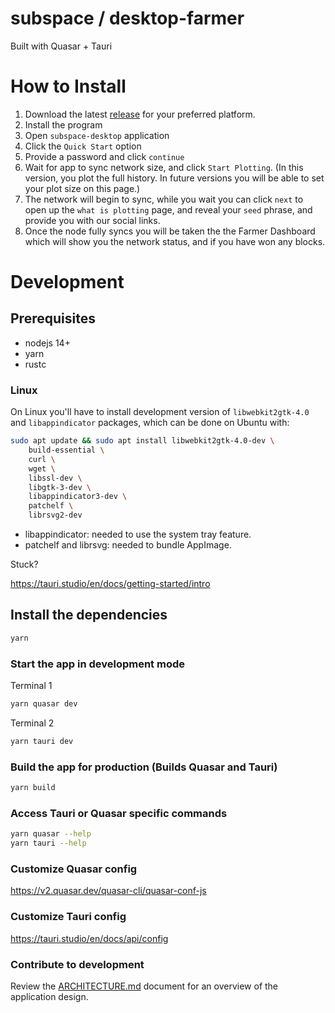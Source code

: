# subspace / desktop-farmer

Built with Quasar + Tauri

# How to Install

1. Download the latest [release](https://github.com/subspace/subspace-desktop/releases) for your preferred platform.
2. Install the program
3. Open `subspace-desktop` application
4. Click the `Quick Start` option
5. Provide a password and click `continue`
6. Wait for app to sync network size, and click `Start Plotting`. (In this version, you plot the full history. In future versions you will be able to set your plot size on this page.)
7. The network will begin to sync, while you wait you can click `next` to open up the `what is plotting` page, and reveal your `seed` phrase, and provide you with our social links.
8. Once the node fully syncs you will be taken the the Farmer Dashboard which will show you the network status, and if you have won any blocks.

# Development

## Prerequisites

- nodejs 14+
- yarn
- rustc

### Linux

On Linux you'll have to install development version of `libwebkit2gtk-4.0` and `libappindicator` packages, which can be done on Ubuntu with:

```bash
sudo apt update && sudo apt install libwebkit2gtk-4.0-dev \
    build-essential \
    curl \
    wget \
    libssl-dev \
    libgtk-3-dev \
    libappindicator3-dev \
    patchelf \
    librsvg2-dev
```

- libappindicator: needed to use the system tray feature.
- patchelf and librsvg: needed to bundle AppImage.

Stuck?

https://tauri.studio/en/docs/getting-started/intro

## Install the dependencies

```bash
yarn
```

### Start the app in development mode

Terminal 1

```bash
yarn quasar dev
```

Terminal 2

```bash
yarn tauri dev
```

### Build the app for production (Builds Quasar and Tauri)

```bash
yarn build
```

### Access Tauri or Quasar specific commands

```bash
yarn quasar --help
yarn tauri --help
```

### Customize Quasar config
<https://v2.quasar.dev/quasar-cli/quasar-conf-js>

### Customize Tauri config
<https://tauri.studio/en/docs/api/config>

### Contribute to development
Review the [ARCHITECTURE.md](./ARCHITECTURE.md) document for an overview of the application design.
